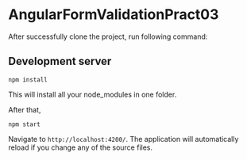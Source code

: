 # AngularFormValidationPract03

After successfully clone the project, run following command:

## Development server

    npm install

This will install all your node_modules in one folder.

After that,

    npm start

Navigate to `http://localhost:4200/`. The application will automatically reload if you change any of the source files.
